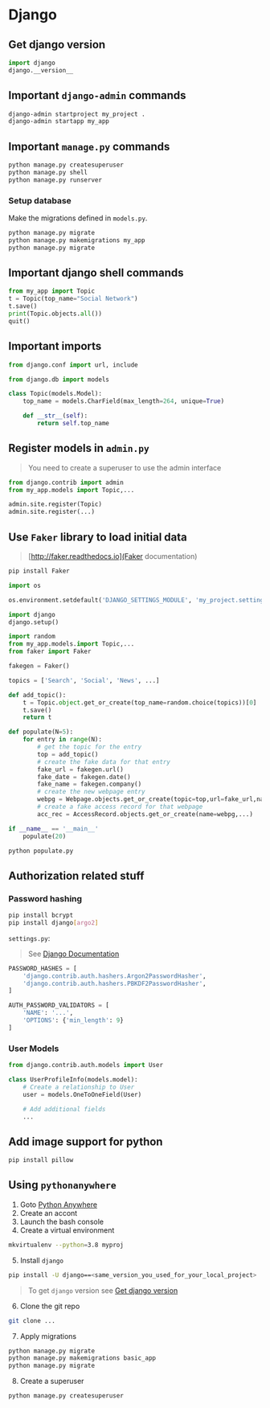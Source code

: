 # Django

## Get django version

```python
import django
django.__version__
```

## Important `django-admin` commands

```bash
django-admin startproject my_project .
django-admin startapp my_app
```

## Important `manage.py` commands

```bash
python manage.py createsuperuser
python manage.py shell
python manage.py runserver
```

### Setup database

Make the migrations defined in `models.py`.

```bash
python manage.py migrate
python manage.py makemigrations my_app
python manage.py migrate
```

## Important django shell commands

```python
from my_app import Topic
t = Topic(top_name="Social Network")
t.save()
print(Topic.objects.all())
quit()
```

## Important imports

```python
from django.conf import url, include
```

```python
from django.db import models

class Topic(models.Model):
    top_name = models.CharField(max_length=264, unique=True)

    def __str__(self):
        return self.top_name
```

## Register models in `admin.py`

> You need to create a superuser to use the admin interface

```python
from django.contrib import admin
from my_app.models import Topic,...

admin.site.register(Topic)
admin.site.register(...)
```

## Use `Faker` library to load initial data

> [http://faker.readthedocs.io](Faker documentation)

```bash
pip install Faker
```

```python
import os

os.environment.setdefault('DJANGO_SETTINGS_MODULE', 'my_project.settings')

import django
django.setup()

import random
from my_app.models.import Topic,...
from faker import Faker

fakegen = Faker()

topics = ['Search', 'Social', 'News', ...]

def add_topic():
    t = Topic.object.get_or_create(top_name=random.choice(topics))[0]
    t.save()
    return t

def populate(N=5):
    for entry in range(N):
        # get the topic for the entry
        top = add_topic()
        # create the fake data for that entry
        fake_url = fakegen.url()
        fake_date = fakegen.date()
        fake_name = fakegen.company()
        # create the new webpage entry
        webpg = Webpage.objects.get_or_create(topic=top,url=fake_url,name=fake_name)[0]
        # create a fake access record for that webpage
        acc_rec = AccessRecord.objects.get_or_create(name=webpg,...)

if __name__ == '__main__'
    populate(20)
```

```bash
python populate.py
```

## Authorization related stuff

### Password hashing

```bash
pip install bcrypt
pip install django[argo2]
```

`settings.py`:

> See [Django Documentation](https://docs.djangoproject.com/en/3.1/topics/auth/passwords/#module-django.contrib.auth.password_validation)

```python
PASSWORD_HASHES = [
    'django.contrib.auth.hashers.Argon2PasswordHasher',
    'django.contrib.auth.hashers.PBKDF2PasswordHasher',
]

AUTH_PASSWORD_VALIDATORS = [
    'NAME': '...',
    'OPTIONS': {'min_length': 9}
]
```

### User Models

```python
from django.contrib.auth.models import User

class UserProfileInfo(models.model):
    # Create a relationship to User
    user = models.OneToOneField(User)

    # Add additional fields
    ...
```

## Add image support for python

```bash
pip install pillow
```

## Using `pythonanywhere`

1. Goto [Python Anywhere](https://www.pythonanywhere.com)
2. Create an accont
3. Launch the bash console
4. Create a virtual environment

```bash
mkvirtualenv --python=3.8 myproj
```

5. Install `django`

```bash
pip install -U django==<same_version_you_used_for_your_local_project>
```

> To get `django` version see [Get django version](#get-django-version)

6. Clone the git repo

```bash
git clone ...
```

7. Apply migrations

```bash
python manage.py migrate
python manage.py makemigrations basic_app
python manage.py migrate
```

8. Create a superuser

```bash
python manage.py createsuperuser
```
